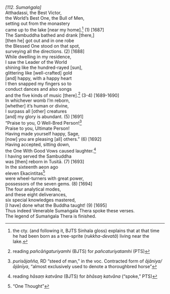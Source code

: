 *\[112. Sumaṅgala\]*  
Atthadassi, the Best Victor,  
the World’s Best One, the Bull of Men,  
setting out from the monastery  
came up to the lake \[near my home\].[^1] (1) \[1687\]  
The Sambuddha bathed and drank \[there,\]  
\[then he\] got out and in one robe  
the Blessed One stood on that spot,  
surveying all the directions. (2) \[1688\]  
While dwelling in my residence,  
I saw the Leader of the World  
shining like the hundred-rayed \[sun\],  
glittering like \[well-crafted\] gold  
\[and\] happy, with a happy heart  
I then snapped my fingers so to  
conduct dances and also songs  
and the five kinds of music \[there\].[^2] (3-4) \[1689-1690\]  
In whichever womb I’m reborn,  
\[whether\] it’s human or divine,  
I surpass all \[other\] creatures  
\[and\] my glory is abundant. (5) \[1691\]  
“Praise to you, O Well-Bred Person![^3]  
Praise to you, Ultimate Person!  
Having made yourself happy, Sage,  
\[now\] you are pleasing \[all\] others.” (6) \[1692\]  
Having accepted, sitting down,  
the One With Good Vows caused laughter.[^4]  
I having served the Sambuddha  
was \[then\] reborn in Tusitā. (7) \[1693\]  
In the sixteenth aeon ago  
eleven Ekacintitas[^5]  
were wheel-turners with great power,  
possessors of the seven gems. (8) \[1694\]  
The four analytical modes,  
and these eight deliverances,  
six special knowledges mastered,  
\[I have\] done what the Buddha taught! (9) \[1695\]  
Thus indeed Venerable Sumaṅgala Thera spoke these verses.  
The legend of Sumaṅgala Thera is finished.  
[^1]: the cty. (and following it, BJTS Sinhala gloss) explains that at
    that time he had been born as a tree-sprite (*rukkha-devatā*) living
    near the lake.  
[^2]: reading *pañcāṅgaturiyamhi* (BJTS) for *pañcaturiyatamhi* (PTS)  
[^3]: *purisājañña,* RD “steed of man,” in the voc. Contracted form of
    *ājāniya/ājānīya*, “almost exclusively used to denote a thoroughbred
    horse”  
[^4]: reading *hāsaṃ katvāna* (BJTS) for *bhāsaŋ katvāna* (“spoke,” PTS)  
[^5]: “One Thought”
